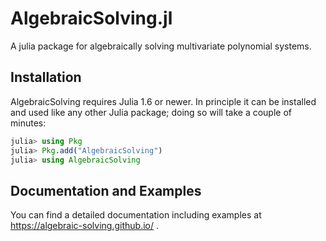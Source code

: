 # AlgebraicSolving.jl

A julia package for algebraically solving multivariate polynomial systems.

## Installation
AlgebraicSolving requires Julia 1.6 or newer. In principle it can be installed and used
like any other Julia package; doing so will take a couple of minutes:

```julia
julia> using Pkg
julia> Pkg.add("AlgebraicSolving")
julia> using AlgebraicSolving
```

## Documentation and Examples

You can find a detailed documentation including examples at
https://algebraic-solving.github.io/ .

